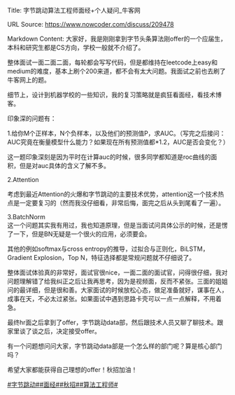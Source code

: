Title: 字节跳动算法工程师面经+个人疑问_牛客网

URL Source: https://www.nowcoder.com/discuss/209478

Markdown Content:
大家好，我是刚刚拿到字节头条算法刚offer的一个应届生，本科和研究生都是CS方向，学校一般就不介绍了。

整体面试一面二面二面，每轮都会写写代码，但是都维持在leetcode上easy和medium的难度，基本上刷个200来道，都不会有太大问题。我面试之前也去刷了牛客网上的题。

细节上，设计到机器学校的一些知识，我的复习策略就是疯狂看面经，看技术博客。

印象深的问题有：

1.给你M个正样本，N个负样本，以及他们的预测值P，求AUC。（写完之后接问：AUC究竟在衡量模型什么能力？如果现在所有预测值都\*1.2，AUC是否会变化？）

这一题印象深刻是因为平时在计算auc的时候，很多同学都知道是roc曲线的面积，但是对auc具体的含义了解不多。

2.Attention

考虑到最近Attention的火爆和字节跳动的主要技术优势，attention这一个技术热点是一定要复习的（然而我没仔细看，非常后悔，面完之后从头到尾看了一遍）。

3.BatchNorm  
这一个问题其实我有用过，我也知道原理，但是当面试问具体公示的时候，还是愣了一下，但是BN无疑是一个很火的应用，必须要会。

其他的例如softmax与cross entropy的推导，过拟合与正则化，BiLSTM，Gradient Explosion，Top N，特征选择都是常规问题就不仔细说了。

整体面试体验真的非常好，面试官很nice，一面二面的面试官，问得很仔细，我对问题理解错了给我纠正之后让我再思考，因为是视频面，反而不紧张。三面的姐姐问的最详细，但是很和善。大家面试的时候放松心态，做足准备就好，谋事在人，成事在天，不必太过紧张。如果面试中遇到思路卡壳可以一点一点解释，不用着急。

最终hr面之后拿到了offer，字节跳动data部，然后跟技术人员又聊了聊技术。跟家里谈了谈之后，决定接受offer。

有一个问题想问问大家，字节跳动data部是一个怎么样的部门呢？算是核心部门吗？

希望大家都能获得自己理想的offer！秋招加油！

[#字节跳动#](https://www.nowcoder.com/enterprise/665/discussion)[#面经#](https://www.nowcoder.com/creation/subject/928d551be73f40db82c0ed83286c8783)[#秋招#](https://www.nowcoder.com/creation/subject/002d6ce4eab1487f9cae3241b5322732)[#算法工程师#](https://www.nowcoder.com/creation/subject/146d543971d045ba84b4b8a4dd573fff)
